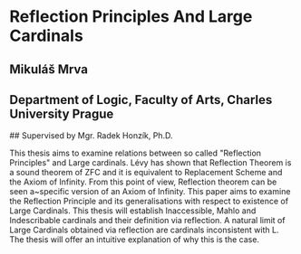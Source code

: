 # Reflection Principles And Large Cardinals

## Mikuláš Mrva

## Department of Logic, Faculty of Arts, Charles University Prague

## Supervised by Mgr. Radek Honzík, Ph.D.

This thesis aims to examine relations between so called "Reflection Principles" and Large cardinals. Lévy has shown that Reflection Theorem is a sound theorem of ZFC and it is equivalent to Replacement Scheme and the Axiom of Infinity. From this point of view, Reflection theorem can be seen a~specific version of an Axiom of Infinity. This paper aims to examine the Reflection Principle and its generalisations with respect to existence of Large Cardinals. This thesis will establish Inaccessible, Mahlo and Indescribable cardinals and their definition via reflection. A natural limit of Large Cardinals obtained via reflection are cardinals inconsistent with L. The thesis will offer an intuitive explanation of why this is the case.
